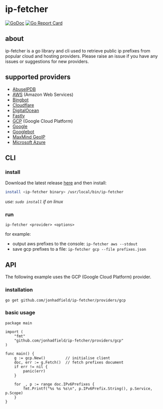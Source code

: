 # ip-fetcher

[![GoDoc](https://godoc.org/github.com/jonhadfield/ip-fetcher?status.svg)](https://pkg.go.dev/github.com/jonhadfield/ip-fetcher)
[![Go Report Card](https://goreportcard.com/badge/github.com/jonhadfield/ip-fetcher)](https://goreportcard.com/report/github.com/jonhadfield/ip-fetcher)

## about

ip-fetcher is a go library and cli used to retrieve public ip prefixes from popular cloud and hosting providers.
Please raise an issue if you have any issues or suggestions for new providers.

## supported providers

- <a href="https://www.abuseipdb.com/" target="_blank">AbuseIPDB</a>
- <a href="https://aws.amazon.com/" target="_blank">AWS</a> (Amazon Web Services)
- <a href="https://www.bing.com/webmasters/help/which-crawlers-does-bing-use-8c184ec0" target="_blank">Bingbot</a>
- <a href="https://www.cloudflare.com/" target="_blank">Cloudflare</a>
- <a href="https://www.digitalocean.com/" target="_blank">DigitalOcean</a>
- <a href="https://www.fastly.com/" target="_blank">Fastly</a>
- <a href="https://cloud.google.com/" target="_blank">GCP</a> (Google Cloud Platform)
- <a href="https://www.google.com/" target="_blank">Google</a>
- <a href="https://developers.google.com/search/docs/crawling-indexing/googlebot" target="_blank">Googlebot</a>
- <a href="https://www.maxmind.com" target="_blank">MaxMind GeoIP</a>
- <a href="https://azure.microsoft.com" target="_blank">Microsoft Azure</a>

## CLI

### install

Download the latest release [here](https://github.com/jonhadfield/ip-fetcher/releases) and then install:

```bash
install <ip-fetcher binary> /usr/local/bin/ip-fetcher
```
_use: `sudo install` if on linux_

### run

```
ip-fetcher <provider> <options>
```
for example:
- output aws prefixes to the console: `ip-fetcher aws --stdout`
- save gcp prefixes to a file: `ip-fetcher gcp --file prefixes.json`

## API

The following example uses the GCP (Google Cloud Platform) provider.

### installation
```
go get github.com/jonhadfield/ip-fetcher/providers/gcp
```
### basic usage
```
package main

import (
    "fmt"
    "github.com/jonhadfield/ip-fetcher/providers/gcp"
)

func main() {
    g := gcp.New()         // initialise client
    doc, err := g.Fetch()  // fetch prefixes document
    if err != nil {
        panic(err)
    }

    for _, p := range doc.IPv6Prefixes {
        fmt.Printf("%s %s %s\n", p.IPv6Prefix.String(), p.Service, p.Scope)
    }
}
```
